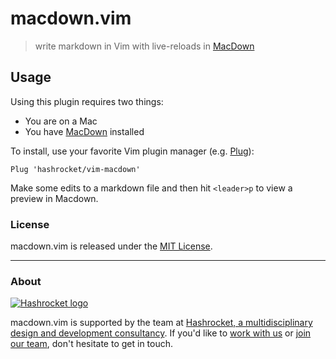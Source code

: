 # macdown.vim

> write markdown in Vim with live-reloads in
> [MacDown](https://macdown.uranusjr.com/)

## Usage

Using this plugin requires two things:

- You are on a Mac
- You have [MacDown](https://macdown.uranusjr.com/) installed

To install, use your favorite Vim plugin manager (e.g.
[Plug](https://github.com/junegunn/vim-plug)):

```vimscript
Plug 'hashrocket/vim-macdown'
```

Make some edits to a markdown file and then hit `<leader>p` to view a
preview in Macdown.

### License

macdown.vim is released under the [MIT License](http://www.opensource.org/licenses/MIT).

---

### About

[![Hashrocket logo](https://hashrocket.com/hashrocket_logo.svg)](https://hashrocket.com)

macdown.vim is supported by the team at [Hashrocket, a multidisciplinary
design and development consultancy](https://hashrocket.com). If you'd like
to [work with us](https://hashrocket.com/contact-us/hire-us) or [join our
team](https://hashrocket.com/contact-us/jobs), don't hesitate to get in
touch.
